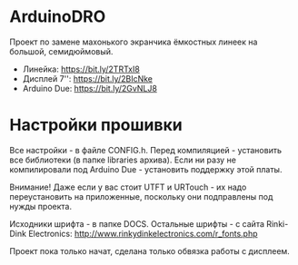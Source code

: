 # ArduinoDRO

Проект по замене махонького экранчика ёмкостных линеек на большой, семидюймовый.

* Линейка: https://bit.ly/2TRTxI8
* Дисплей 7'': https://bit.ly/2BIcNke
* Arduino Due: https://bit.ly/2GvNLJ8

# Настройки прошивки

Все настройки - в файле CONFIG.h. Перед компиляцией - установить все библиотеки (в папке libraries архива). Если ни разу не компилировали под Arduino Due - установить поддержку этой платы.

Внимание! Даже если у вас стоит UTFT и URTouch - их надо переустановить на приложенные, поскольку они подправлены под нужды проекта. 

Исходники шрифта - в папке DOCS. Остальные шрифты - с сайта Rinki-Dink Electronics: http://www.rinkydinkelectronics.com/r_fonts.php

Проект пока только начат, сделана только обвязка работы с дисплеем.
